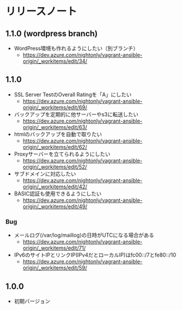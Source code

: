 # リリースノート

## 1.1.0 (wordpress branch)

- WordPress環境も作れるようにしたい（別ブランチ）
  - https://dev.azure.com/nightonly/vagrant-ansible-origin/_workitems/edit/34/

## 1.1.0

- SSL Server TestのOverall Ratingを「A」にしたい
  - https://dev.azure.com/nightonly/vagrant-ansible-origin/_workitems/edit/69/
- バックアップを定期的に他サーバーやs3に転送したい
  - https://dev.azure.com/nightonly/vagrant-ansible-origin/_workitems/edit/63/
- htmlのバックアップを自動で取りたい
  - https://dev.azure.com/nightonly/vagrant-ansible-origin/_workitems/edit/62/
- Proxyサーバーを立てられるようにしたい
  - https://dev.azure.com/nightonly/vagrant-ansible-origin/_workitems/edit/52/
- サブドメインに対応したい
  - https://dev.azure.com/nightonly/vagrant-ansible-origin/_workitems/edit/42/
- BASIC認証も使用できるようにしたい
  - https://dev.azure.com/nightonly/vagrant-ansible-origin/_workitems/edit/49/

### Bug

- メールログ(/var/log/maillog)の日時がUTCになる場合がある
  - https://dev.azure.com/nightonly/vagrant-ansible-origin/_workitems/edit/71/
- IPv6のサイトIPとリンクIP(IPv4だとローカルIP)はfc00::/7とfe80::/10
  - https://dev.azure.com/nightonly/vagrant-ansible-origin/_workitems/edit/59/

## 1.0.0

- 初期バージョン
